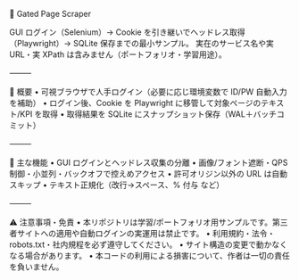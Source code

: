🔐 Gated Page Scraper

GUI ログイン（Selenium）→ Cookie を引き継いでヘッドレス取得（Playwright）→ SQLite 保存までの最小サンプル。
実在のサービス名や実 URL・実 XPath は含みません（ポートフォリオ・学習用途）。

⸻

🔧 概要
	•	可視ブラウザで人手ログイン（必要に応じ環境変数で ID/PW 自動入力を補助）
	•	ログイン後、Cookie を Playwright に移管して対象ページのテキスト/KPI を取得
	•	取得結果を SQLite にスナップショット保存（WAL＋バッチコミット）

⸻

🧩 主な機能
	•	GUI ログインとヘッドレス収集の分離
	•	画像/フォント遮断・QPS 制御・小並列・バックオフで控えめアクセス
	•	許可オリジン以外の URL は自動スキップ
	•	テキスト正規化（改行→スペース、% 付与 など）

⸻

⚠️ 注意事項・免責
	•	本リポジトリは学習/ポートフォリオ用サンプルです。第三者サイトへの適用や自動ログインの実運用は禁止です。
	•	利用規約・法令・robots.txt・社内規程を必ず遵守してください。
	•	サイト構造の変更で動かなくなる場合があります。
	•	本コードの利用による損害について、作者は一切の責任を負いません。
